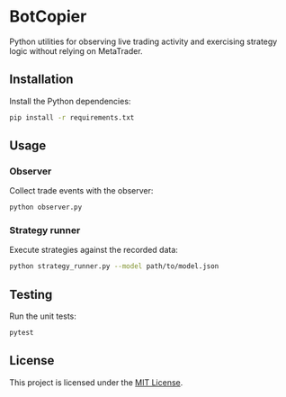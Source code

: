# BotCopier

Python utilities for observing live trading activity and exercising strategy logic without relying on MetaTrader.

## Installation

Install the Python dependencies:

```bash
pip install -r requirements.txt
```

## Usage

### Observer

Collect trade events with the observer:

```bash
python observer.py
```

### Strategy runner

Execute strategies against the recorded data:

```bash
python strategy_runner.py --model path/to/model.json
```

## Testing

Run the unit tests:

```bash
pytest
```

## License

This project is licensed under the [MIT License](LICENSE).
